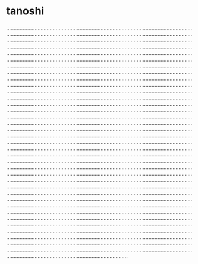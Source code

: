 # tanoshi
.................................................................................................................................................................................................................................................................................................................................................................................................................................................................................................................................................................................................................................................................................................................................................................................................................................................................................................................................................................................................................................................................................................................................................................................................................................................................................................................................................................................................................................................................................................................................................................................................................................................................................................................................................................................................................................................................................................................................................................................................................................................................................................................................................................................................................................................................................................................................................................................................................................................................................................................................................................................................................................................................................................................................................................................................................................................................................................................................................................................................................................................................................................................................................................................................................................................................................................................................................................................................................................................................................................................................................................................................................................................................................................................................................................................................................................................................................................................................................................................................................................................................................................................................................................................................................................................................................................................................................................................................................................................................................................................................................................................................................................................................................................................................